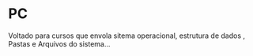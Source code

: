 # PC
 Voltado para cursos que envola sitema operacional, estrutura de dados , Pastas e Arquivos do sistema...
